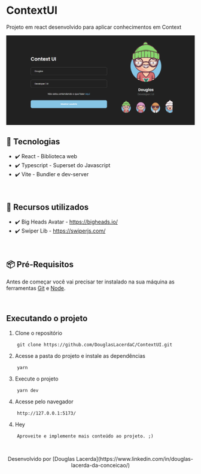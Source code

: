 # ContextUI
Projeto em react desenvolvido para aplicar conhecimentos em Context

![Screenshot](./src/assets/imgs/preview.png)

## 🚀 Tecnologias
- ✔️ React - Biblioteca web
- ✔️ Typescript - Superset do Javascript
- ✔️ Vite - Bundler e dev-server

<br />

## 💄 Recursos utilizados
- ✔️ Big Heads Avatar - <https://bigheads.io/>
- ✔️ Swiper Lib - <https://swiperjs.com/>

<br />

## 📦️ Pré-Requisitos
Antes de começar você vai precisar ter instalado na sua máquina as ferramentas [Git](https://git-scm.com/) e [Node](https://nodejs.org/en/download/).

<br />

## Executando o projeto
1. Clone o repositório
```
    git clone https://github.com/DouglasLacerdaC/ContextUI.git
```
2. Acesse a pasta do projeto e instale as dependências
```
    yarn
```
3. Execute o projeto
```
    yarn dev
```
4. Acesse pelo navegador
```
    http://127.0.0.1:5173/
```
4. Hey
```
    Aproveite e implemente mais conteúdo ao projeto. ;)
```

<br />

<p align="center">Desenvolvido por [Douglas Lacerda](https://www.linkedin.com/in/douglas-lacerda-da-conceicao/)</p>